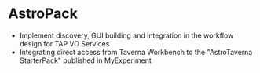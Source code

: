 AstroPack
=========

* Implement discovery, GUI building and integration in the workflow design for TAP VO Services
* Integrating direct access from Taverna Workbench to the "AstroTaverna StarterPack" published in MyExperiment

